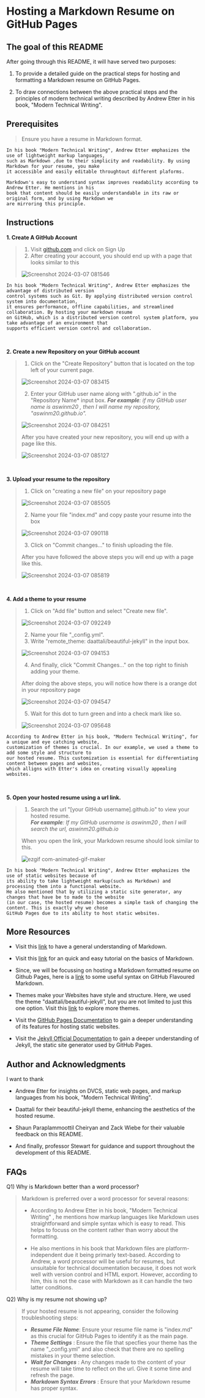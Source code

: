 # Hosting a Markdown Resume on GitHub Pages

## The goal of this README

After going through this README, it will have served two purposes: 

1. To provide a detailed guide on the practical steps for hosting and formatting a Markdown resume on GitHub Pages.

2. To draw connections between the above practical steps and the principles of modern technical writing described by Andrew Etter in his book, "Modern Technical Writing".

## Prerequisites

>Ensure you have a resume in Markdown format.


~~~
In his book "Modern Technical Writing", Andrew Etter emphasizes the use of lightweight markup languages,
such as Markdown ,due to their simplicity and readability. By using Markdown for your resume, you make
it accessible and easily editable throughtout different plaforms. 

Markdown's easy to understand syntax improves readability according to Andrew Etter. He mentions in his
book that content should be easily understandable in its raw or original form, and by using Markdown we
are mirroring this principle. 
~~~


## Instructions

**1. Create A GitHub Account**
> 1. Visit [github.com](github.com) and click on Sign Up 
> 2. After creating your account, you should end up with a page that looks similar to this
>    
> ![Screenshot 2024-03-07 081546](https://github.com/Aswin-Manoj/Aswin-Manoj.github.io/assets/131378919/74059718-40b7-42a3-8eab-8e5a508e8ee0)

```
In his book "Modern Technical Writing", Andrew Etter emphasizes the advantage of distributed version 
control systems such as Git. By applying distributed version control system into documentation, 
it ensures performance, offline capabilities, and streamlined collaboration. By hosting your markdown resume 
on GitHub, which is a distributed version control system platform, you take advantage of an environment that 
supports efficient version control and collaboration.
```


<br>

**2. Create a new Repository on your GitHub account**
> 1. Click on the "Create Repository" button that is located on the top left of your current page.
>    
> ![Screenshot 2024-03-07 083415](https://github.com/Aswin-Manoj/Aswin-Manoj.github.io/assets/131378919/07690590-9bbd-4627-9d27-524b9975db4c)
>
> 2. Enter your GitHub user name along with ".github.io" in the "Repository Name* input box.
>    ***For example**: if my GitHub user name is aswinm20 , then I will name my repository, "aswinm20.github.io".*
>
> ![Screenshot 2024-03-07 084251](https://github.com/Aswin-Manoj/Aswin-Manoj.github.io/assets/131378919/9e3dd4eb-1346-4e99-8d6a-1a89755eaab4)
>
> After you have created your new repository, you will end up with a page like this.
>
> ![Screenshot 2024-03-07 085127](https://github.com/Aswin-Manoj/Aswin-Manoj.github.io/assets/131378919/d033f4e0-bf23-47cf-8e6a-d5639c4db7f1)

<br>

**3. Upload your resume to the repository**
> 1. Click on "creating a new file" on your repository page
>
> ![Screenshot 2024-03-07 085505](https://github.com/Aswin-Manoj/Aswin-Manoj.github.io/assets/131378919/803848de-c067-4c9c-96d6-967984606451)
>
> 2. Name your file "index.md" and copy paste your resume into the box
>
> ![Screenshot 2024-03-07 090118](https://github.com/Aswin-Manoj/Aswin-Manoj.github.io/assets/131378919/3d5a3e33-873e-4b49-a13e-20b9cd74a58f)
>
> 3. Click on "Commit changes..." to finish uploading the file.
>
> After you have followed the above steps you will end up with a page like this.
>
> ![Screenshot 2024-03-07 085819](https://github.com/Aswin-Manoj/Aswin-Manoj.github.io/assets/131378919/990ff441-26fb-48cb-ae46-99b6d898b039)

<br>

**4. Add a theme to your resume**
> 1. Click on "Add file" button and select "Create new file".
>
> ![Screenshot 2024-03-07 092249](https://github.com/Aswin-Manoj/Aswin-Manoj.github.io/assets/131378919/40e72863-0e38-44ce-904f-a242b078ecf8)
>
> 2. Name your file "_config.yml".
> 3. Write "remote_theme: daattali/beautiful-jekyll" in the input box. <br>
> 
> ![Screenshot 2024-03-07 094153](https://github.com/Aswin-Manoj/Aswin-Manoj.github.io/assets/131378919/3ff82899-522a-4e67-97e1-bee040d4be53)
>
> 4. And finally, click "Commit Changes..." on the top right to finish adding your theme.
>
> After doing the above steps, you will notice how there is a orange dot in your repository page
>
> ![Screenshot 2024-03-07 094547](https://github.com/Aswin-Manoj/Aswin-Manoj.github.io/assets/131378919/7dde3509-0e72-46e8-b35a-95e2358b5140)
>
> 5. Wait for this dot to turn green and into a check mark like so.
>
> ![Screenshot 2024-03-07 095648](https://github.com/Aswin-Manoj/Aswin-Manoj.github.io/assets/131378919/0e329ea5-1583-4fdb-9b27-2bf2c5315192)
>

```
According to Andrew Etter in his book, "Modern Technical Writing", for a unique and eye catching website, 
customization of themes is crucial. In our example, we used a theme to add some style and structure to   
our hosted resume. This customization is essential for differentiating content between pages and websites, 
which alligns with Etter's idea on creating visually appealing websites.
```

<br>

**5. Open your hosted resume using a url link.**
> 1. Search the url "[your GitHub username].github.io" to view your hosted resume. <br>
>    ***For example**: If my GitHub username is aswinm20 , then I will search the url, aswinm20.github.io*
>    
> When you open the link, your Markdown resume should look similar to this.
>
> ![ezgif com-animated-gif-maker](https://github.com/Aswin-Manoj/Aswin-Manoj.github.io/assets/131378919/26f8e971-8470-46c2-8790-0d0e3a0e9c7c)

```
In his book "Modern Technical Writing", Andrew Etter emphasizes the use of static websites because of 
its ability to take lightweight markup(such as Markdown) and processing them into a functional website. 
He also mentioned that by utilizing a static site generator, any changes that have be to made to the website 
(in our case, the hosted resume) becomes a simple task of changing the content. This is exactly why we chose 
GitHub Pages due to its ability to host static websites.
```

## More Resources

- Visit this [link](https://www.markdownguide.org/getting-started/) to have a general understanding of Markdown.

- Visit this [link](https://www.markdowntutorial.com/) for an quick and easy tutorial on the basics of Markdown.

- Since, we will be focussing on hosting a Markdown formatted resume on Github Pages, here is a [link](https://docs.github.com/en/get-started/writing-on-github/getting-started-with-writing-and-formatting-on-github/basic-writing-and-formatting-syntax) to some useful syntax on GitHub Flavoured Markdown.

-  Themes make your Websites have style and structure. Here, we used the theme "daattali/beautiful-jekyll", but you are not limited to just this one option. Visit this [link](https://pages.github.com/themes/) to explore more themes.

- Visit the [GitHub Pages Documentation](https://docs.github.com/en/pages) to gain a deeper understanding of its features for hosting static websites.

- Visit the [Jekyll Official Documentation](https://jekyllrb.com/docs/) to gain a deeper understanding of Jekyll, the static site generator used by GitHub Pages.


## Author and Acknowledgments
 I want to thank

- Andrew Etter for insights on DVCS, static web pages, and markup languages from his book, "Modern Technical Writing".

- Daattali for their beautiful-jekyll theme, enhancing the aesthetics of the hosted resume.

- Shaun Paraplammoottil Cheiryan and Zack Wiebe for their valuable feedback on this README.

- And finally, professor Stewart for guidance and support throughout the development of this README. 

## FAQs

Q1) Why is Markdown better than a word processor?
> Markdown is preferred over a word processor for several reasons:
>
> - According to Andrew Etter in his book, "Modern Technical Writing" , he mentions how markup languages like Markdown uses straightforward and simple syntax which is easy to read. This helps to focuss on the content rather than worry about the formatting.
>
> - He also mentions in his book that Markdown files are platform-independent due it being primarly text-based. According to Andrew, a word processor will be useful for resumes, but unsuitable for technical documentation because, it does not work well with version control and HTML export. However, according to him, this is not the case with Markdown as it can handle the two latter conditions.

Q2) Why is my resume not showing up?
> If your hosted resume is not appearing, consider the following troubleshooting steps:
>
> - ***Resume File Name***: Ensure your resume file name is "index.md" as this crucial for GitHub Pages to identify it as the main page. <br> 
> - ***Theme Settings*** : Ensure the file that specfies your theme has the name "_config.yml" and also check that there are no spelling mistakes in your theme selection. <br>
> - ***Wait for Changes*** : Any changes made to the content of your resume will take time to reflect on the url. Give it some time and refresh the page.
> - ***Markdown Syntax Errors*** : Ensure that your Markdown resume has proper syntax.
